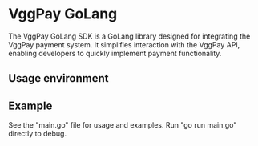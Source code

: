 # VggPay GoLang 

The VggPay GoLang SDK is a GoLang  library designed for integrating the VggPay payment system. It simplifies interaction with the VggPay API, enabling developers to quickly implement payment functionality.

## Usage environment


## Example
See the "main.go" file for usage and examples.
Run "go run main.go" directly to debug.
